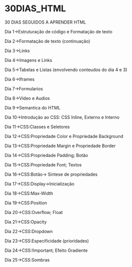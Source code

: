 # 30DIAS_HTML
 30 DIAS SEGUIDOS A APRENDER HTML

Dia 1->Estruturação de código e Formatação de texto

Dia 2->Formatação de texto (continuação)

Dia 3->Links

Dia 4->Imagens e Links

Dia 5->Tabelas e Listas (envolvendo conteudos do dia 4 e 3)

Dia 6->Iframes

Dia 7->Formularios

Dia 8->Video e Audios

Dia 9->Semantica do HTML

Dia 10->Introdução ao CSS: CSS Inline, Externo e Interno

Dia 11->CSS:Classes e Seletores

Dia 12->CSS:Propriedade Color e Propriedade Background

Dia 13->CSS:Propriedade Margin e Propriedade Border

Dia 14->CSS:Propriedade Padding; Botão

Dia 15->CSS:Propriedade Font; Textos

Dia 16->CSS:Botão-> Sintese de propriedades

Dia 17->CSS:Display->Inicialização

Dia 18->CSS:Max-Width

Dia 19->CSS:Position

Dia 20->CSS:Overflow; Float

Dia 21->CSS:Opacity

Dia 22->CSS:Dropdown

Dia 23->CSS:Especificidade (prioridades)

Dia 24->CSS:!Important; Efeito Gradiente

Dia 25->CSS:Sombras